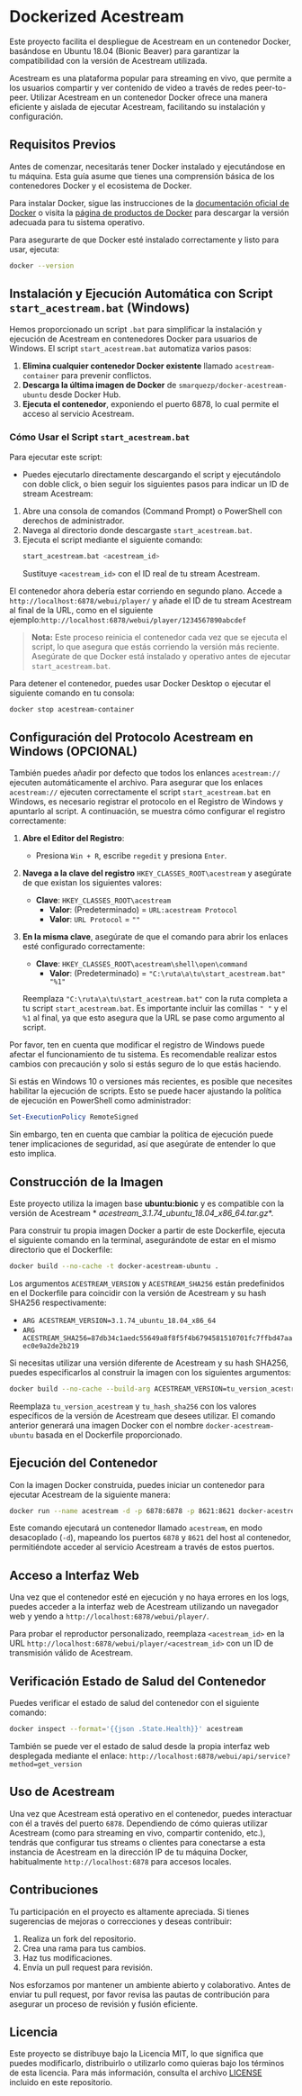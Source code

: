 # Dockerized Acestream
Este proyecto facilita el despliegue de Acestream en un contenedor Docker, basándose en Ubuntu 18.04 (Bionic Beaver)
para garantizar la compatibilidad con la versión de Acestream utilizada.

Acestream es una plataforma popular para
streaming en vivo, que permite a los usuarios compartir y ver contenido de video a través de redes peer-to-peer.
Utilizar Acestream en un contenedor Docker ofrece una manera eficiente y aislada de ejecutar Acestream, facilitando su
instalación y configuración.

## Requisitos Previos

Antes de comenzar, necesitarás tener Docker instalado y ejecutándose en tu máquina. Esta guía asume que tienes una
comprensión básica de los contenedores Docker y el ecosistema de Docker.

Para instalar Docker, sigue las instrucciones de
la [documentación oficial de Docker](https://docs.docker.com/get-docker/) o visita
la [página de productos de Docker](https://www.docker.com/products/docker-desktop) para descargar la versión adecuada
para tu sistema operativo.

Para asegurarte de que Docker esté instalado correctamente y listo para usar, ejecuta:
```bash
docker --version
```


## Instalación y Ejecución Automática con Script `start_acestream.bat` (Windows)

Hemos proporcionado un script `.bat` para simplificar la instalación y ejecución de Acestream en contenedores Docker
para usuarios de Windows. El script `start_acestream.bat` automatiza varios pasos:

1. **Elimina cualquier contenedor Docker existente** llamado `acestream-container` para prevenir conflictos.
2. **Descarga la última imagen de Docker** de `smarquezp/docker-acestream-ubuntu` desde Docker Hub.
3. **Ejecuta el contenedor**, exponiendo el puerto 6878, lo cual permite el acceso al servicio Acestream.

### Cómo Usar el Script `start_acestream.bat`

Para ejecutar este script:

- Puedes ejecutarlo directamente descargando el script y ejecutándolo con doble click, o bien seguir los siguientes
  pasos para indicar un ID de stream Acestream:

1. Abre una consola de comandos (Command Prompt) o PowerShell con derechos de administrador.
2. Navega al directorio donde descargaste `start_acestream.bat`.
3. Ejecuta el script mediante el siguiente comando:
    ```bash
    start_acestream.bat <acestream_id>
    ```
   Sustituye `<acestream_id>` con el ID real de tu stream Acestream.

El contenedor ahora debería estar corriendo en segundo plano. Accede a `http://localhost:6878/webui/player/` y añade el
ID de tu stream Acestream al final de la URL, como en el siguiente
ejemplo:`http://localhost:6878/webui/player/1234567890abcdef`


> **Nota:** Este proceso reinicia el contenedor cada vez que se ejecuta el script, lo que asegura que estás corriendo la
> versión más reciente. Asegúrate de que Docker está instalado y operativo antes de ejecutar `start_acestream.bat`.

Para detener el contenedor, puedes usar Docker Desktop o ejecutar el siguiente comando en tu consola:
```bash
docker stop acestream-container
```

## Configuración del Protocolo Acestream en Windows (OPCIONAL)

También puedes añadir por defecto que todos los enlances `acestream://` ejecuten automáticamente el archivo. 
Para asegurar que los enlaces `acestream://` ejecuten correctamente el script `start_acestream.bat` en Windows, es necesario registrar el protocolo en el Registro de Windows y apuntarlo al script. A continuación, se muestra cómo configurar el registro correctamente:

1. **Abre el Editor del Registro**:
   - Presiona `Win + R`, escribe `regedit` y presiona `Enter`.

2. **Navega a la clave del registro** `HKEY_CLASSES_ROOT\acestream` y asegúrate de que existan los siguientes valores:
   - **Clave**: `HKEY_CLASSES_ROOT\acestream`
     - **Valor**: (Predeterminado) = `URL:acestream Protocol`
     - **Valor**: `URL Protocol` = `""`

3. **En la misma clave**, asegúrate de que el comando para abrir los enlaces esté configurado correctamente:
   - **Clave**: `HKEY_CLASSES_ROOT\acestream\shell\open\command`
     - **Valor**: (Predeterminado) = `"C:\ruta\a\tu\start_acestream.bat" "%1"`

   Reemplaza `"C:\ruta\a\tu\start_acestream.bat"` con la ruta completa a tu script `start_acestream.bat`. Es importante incluir las comillas `" "` y el `%1` al final, ya que esto asegura que la URL se pase como argumento al script.

Por favor, ten en cuenta que modificar el registro de Windows puede afectar el funcionamiento de tu sistema. Es recomendable realizar estos cambios con precaución y solo si estás seguro de lo que estás haciendo.

Si estás en Windows 10 o versiones más recientes, es posible que necesites habilitar la ejecución de scripts. Esto se puede hacer ajustando la política de ejecución en PowerShell como administrador:
```powershell
Set-ExecutionPolicy RemoteSigned
```
Sin embargo, ten en cuenta que cambiar la política de ejecución puede tener implicaciones de seguridad, así que asegúrate de entender lo que esto implica.


## Construcción de la Imagen

Este proyecto utiliza la imagen base **ubuntu:bionic** y es compatible con la versión de Acestream *
*acestream_3.1.74_ubuntu_18.04_x86_64.tar.gz**.

Para construir tu propia imagen Docker a partir de este Dockerfile, ejecuta el siguiente comando en la terminal,
asegurándote de estar en el mismo directorio que el Dockerfile:

```bash
docker build --no-cache -t docker-acestream-ubuntu .
```

Los argumentos `ACESTREAM_VERSION` y `ACESTREAM_SHA256` están predefinidos en el Dockerfile para coincidir con la
versión de Acestream y su hash SHA256 respectivamente:

- `ARG ACESTREAM_VERSION=3.1.74_ubuntu_18.04_x86_64`
- `ARG ACESTREAM_SHA256=87db34c1aedc55649a8f8f5f4b6794581510701fc7ffbd47aaec0e9a2de2b219`

Si necesitas utilizar una versión diferente de Acestream y su hash SHA256, puedes especificarlos al construir la imagen
con los siguientes argumentos:

```bash
docker build --no-cache --build-arg ACESTREAM_VERSION=tu_version_acestream --build-arg ACESTREAM_SHA256=tu_hash_sha256 -t docker-acestream-ubuntu .
```

Reemplaza `tu_version_acestream` y `tu_hash_sha256` con los valores específicos de la versión de Acestream que desees
utilizar. El comando anterior generará una imagen Docker con el nombre `docker-acestream-ubuntu` basada en el Dockerfile
proporcionado.

## Ejecución del Contenedor

Con la imagen Docker construida, puedes iniciar un contenedor para ejecutar Acestream de la siguiente manera:

```bash
docker run --name acestream -d -p 6878:6878 -p 8621:8621 docker-acestream-ubuntu
```

Este comando ejecutará un contenedor llamado `acestream`, en modo desacoplado (`-d`), mapeando los puertos `6878`
y `8621` del host al contenedor, permitiéndote acceder al servicio Acestream a través de estos puertos.

## Acceso a Interfaz Web

Una vez que el contenedor esté en ejecución y no haya errores en los logs, puedes acceder a la interfaz web de Acestream
utilizando un navegador web y yendo a `http://localhost:6878/webui/player/`.

Para probar el reproductor personalizado, reemplaza `<acestream_id>` en la
URL `http://localhost:6878/webui/player/<acestream_id>` con un ID de transmisión válido de Acestream.

## Verificación Estado de Salud del Contenedor

Puedes verificar el estado de salud del contenedor con el siguiente comando:

```bash
docker inspect --format='{{json .State.Health}}' acestream
```

También se puede ver el estado de salud desde la propia interfaz web desplegada mediante el enlace:
`http://localhost:6878/webui/api/service?method=get_version`


## Uso de Acestream

Una vez que Acestream está operativo en el contenedor, puedes interactuar con él a través del puerto `6878`. Dependiendo
de cómo quieras utilizar Acestream (como para streaming en vivo, compartir contenido, etc.), tendrás que configurar tus
streams o clientes para conectarse a esta instancia de Acestream en la dirección IP de tu máquina Docker,
habitualmente `http://localhost:6878` para accesos locales.

## Contribuciones

Tu participación en el proyecto es altamente apreciada. Si tienes sugerencias de mejoras o correcciones y deseas
contribuir:

1. Realiza un fork del repositorio.
2. Crea una rama para tus cambios.
3. Haz tus modificaciones.
4. Envía un pull request para revisión.

Nos esforzamos por mantener un ambiente abierto y colaborativo. Antes de enviar tu pull request, por favor revisa las
pautas de contribución para asegurar un proceso de revisión y fusión eficiente.

## Licencia

Este proyecto se distribuye bajo la Licencia MIT, lo que significa que puedes modificarlo, distribuirlo o utilizarlo
como quieras bajo los términos de esta licencia. Para más información, consulta el archivo [LICENSE](LICENSE) incluido
en este repositorio.

